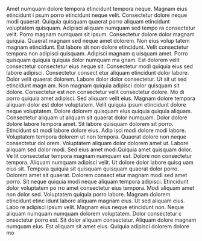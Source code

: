 Amet numquam dolore tempora etincidunt tempora neque. Magnam eius etincidunt i
psum porro etincidunt neque velit. Consectetur dolore neque modi quaerat. Quiquia quisquam quaerat
 porro aliquam etincidunt voluptatem quisquam. Adipisci aliquam numquam sed tempo
ra consectetur velit. Porro magnam numquam sit ipsum. Consectetur dolore dolor magnam quiquia. Quaerat magnam sed neque amet dolorem.  Non eius volup
tatem magnam etincidunt. Est labore sit non dolore etincidunt. Velit consectetur tempora non adipisci quisquam. Adipisci magnam q
uisquam amet. Porro quisquam quiquia quiquia dolor numquam ma
gnam. Est dolorem velit consectetur consectetur eius neque sit. Consectetur modi quiquia eius sed labore adipisci. Consectetur consect
etur aliquam etincidunt dolor labore. Dolor velit quaerat dolorem. Labore dolor dolor consectetur.  Ut sit ut sed etincidunt magn
am. Non magnam quiquia adipisci dolor quisquam sit dolore. Consectetur est non consectetur velit consectetur dolore. Mo
di porro quiquia amet adipisci. Sed aliquam velit eius. Magnam dolore tempora aliquam dolor est dolor voluptatem. Velit quiquia ipsum
 etincidunt dolore neque voluptatem. Dolore dolorem quisquam eius quiquia quiquia aliquam. Consectetur aliquam ut aliquam sit quaerat dolor
 numquam. Dolor dolore dolore labore tempora amet.  Sit labore quisquam dolorem sit porro. Etincidunt sit modi labore dolore eius. Adip
isci modi dolore modi labore. Voluptatem tempora dolorem ut non tempora. Quaerat dolore non neque consectetur dol
orem. Voluptatem aliquam dolor dolorem amet ut. Labore aliquam sed dolor modi. Sed eius amet modi.Quiquia amet quisquam dolor. Ve
lit consectetur tempora magnam numquam est. Dolore non consectetur tempora. Aliquam numquam adipisci velit. Ut dolore dolor labore quisq
uam eius sit. Tempora quiquia sit quisquam quisquam quaerat dolor porro. Dolorem amet sit quaerat.  Dolorem consect
etur magnam modi sed amet porro. Sit neque quiquia modi neque aliquam tempora adipisci. Etincidunt dolor voluptatem po
rro amet consectetur eius tempora. Modi aliquam amet non dolor sed. Voluptatem quiquia porro labore. Magnam dolorem etincidunt etinc
idunt labore aliquam magnam eius. Ut sed aliquam eius. Labo
re adipisci ipsum velit. Magnam eius neque etincidunt non.  Neque aliquam numquam numquam dolorem voluptatem. Dolor consectetur c
onsectetur porro est. Sit dolor aliquam consectetur. Aliquam dolore magnam numquam eius. Est aliquam sit amet eius. Quiquia adipisci dolorem dolore mo
